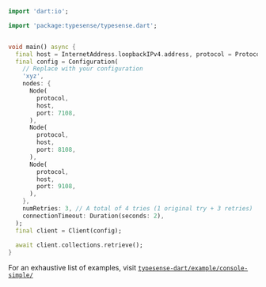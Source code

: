 ```dart
import 'dart:io';

import 'package:typesense/typesense.dart';


void main() async {
  final host = InternetAddress.loopbackIPv4.address, protocol = Protocol.http;
  final config = Configuration(
    // Replace with your configuration
    'xyz',
    nodes: {
      Node(
        protocol,
        host,
        port: 7108,
      ),
      Node(
        protocol,
        host,
        port: 8108,
      ),
      Node(
        protocol,
        host,
        port: 9108,
      ),
    },
    numRetries: 3, // A total of 4 tries (1 original try + 3 retries)
    connectionTimeout: Duration(seconds: 2),
  );
  final client = Client(config);
  
  await client.collections.retrieve();
}
```

For an exhaustive list of examples, visit [`typesense-dart/example/console-simple/`](https://github.com/typesense/typesense-dart/tree/master/example/console-simple)
